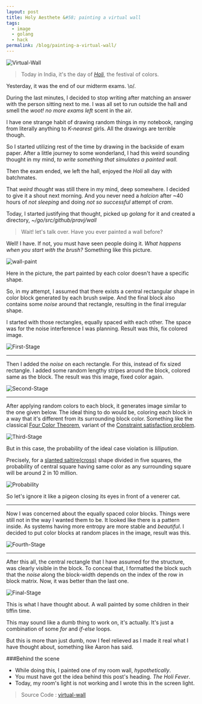```yaml
---
layout: post
title: Holy Aesthete &#58; painting a virtual wall
tags:
  - image
  - golang
  - hack
permalink: /blog/painting-a-virtual-wall/
---
```


![Virtual-Wall]({{site.url}}/assets/painting-a-virtual-wall/wall.jpg "Virtual Wall")

> Today in India, it's the day of [*Holi*](http://en.wikipedia.org/wiki/Holi), the festival of colors.

Yesterday, it was the end of our midterm exams. \o/.

During the last minutes, I decided to stop writing after matching an answer with the person sitting next to me. I was all set to run outside the hall and smell the *woot! no more exams left* scent in the air.

I have one strange habit of drawing random things in my notebook, ranging from literally anything to *K-nearest* girls. All the drawings are terrible though.

So I started utilizing rest of the time by drawing in the backside of exam paper. After a little journey to some wonderland, I had this weird sounding thought in my mind, *to write something that simulates a painted wall.*

Then the exam ended, we left the hall, enjoyed the *Holi* all day with batchmates.

That *weird thought* was still there in my mind, deep somewhere. I decided to give it a shout next morning. And you never need a *halcion* after ~40 hours of *not sleeping* and doing *not so successful* attempt of *cram*.

Today, I started justifying that thought, picked up *golang* for it and created a directory, *~/go/src/github/pravj/wall*

> Wait! let's talk over. Have you ever painted a wall before?

Well! I have. If not, you must have seen people doing it. *What happens when you start with the brush?* Something like this picture.

![wall-paint]({{site.url}}/assets/painting-a-virtual-wall/wall-paint.jpg "Wall Paint")

Here in the picture, the part painted by each color doesn't have a specific shape.

So, in my attempt, I assumed that there exists a central rectangular shape in color block generated by each brush swipe. And the final block also contains some *noise* around that rectangle, resulting in the final irregular shape.

I started with those rectangles, equally spaced with each other. The space was for the noise interference I was planning. Result was this, fix colored image.

![First-Stage]({{site.url}}/assets/painting-a-virtual-wall/first-stage.jpg "First Stage")

---

Then I added the *noise* on each rectangle. For this, instead of fix sized rectangle. I added some random lengthy stripes around the block, colored same as the block. The result was this image, fixed color again.

![Second-Stage]({{site.url}}/assets/painting-a-virtual-wall/second-stage.jpg "Second Stage")

---

After applying random colors to each block, it generates image similar to the one given below. The ideal thing to do would be, coloring each block in a way that it's different from its surrounding block color. Something like the classical [Four Color Theorem](http://en.wikipedia.org/wiki/Four_color_theorem), variant of the [Constraint satisfaction problem](http://en.wikipedia.org/wiki/Constraint_satisfaction_problem).

![Third-Stage]({{site.url}}/assets/painting-a-virtual-wall/third-stage.jpg "Third Stage")

But in this case, the probability of the ideal case violation is *lilliputian*.

Precisely, for a [slanted saltire(cross)](http://en.wikipedia.org/wiki/Cross) shape divided in five squares, the probability of central square having same color as any surrounding square will be around 2 in 10 million.

![Probability]({{site.url}}/assets/painting-a-virtual-wall/probability.png)

So let's ignore it like a pigeon closing its eyes in front of a venerer cat.

---

Now I was concerned about the equally spaced color blocks. Things were still not in the way I wanted them to be. It looked like there is a pattern inside. As systems having more entropy are more stable and *beautiful*. I decided to put color blocks at random places in the image, result was this.

![Fourth-Stage]({{site.url}}/assets/painting-a-virtual-wall/fourth-stage.jpg "Fourth Stage")

---

After this all, the central rectangle that I have assumed for the structure, was clearly visible in the block. To conceal that, I formatted the block such that the *noise* along the block-width depends on the index of the row in block matrix. Now, it was better than the last one.

![Final-Stage]({{site.url}}/assets/painting-a-virtual-wall/final-stage.jpg "Final Stage")

This is what I have thought about. A wall painted by some children in their tiffin time.

This may sound like a dumb thing to work on, it's actually. It's just a combination of some *for* and *if-else* loops.

But this is more than just dumb, now I feel relieved as I made it real what I have thought about, something like Aaron has said.

###Behind the scene

* While doing this, I painted one of my room wall, *hypothetically*.
* You must have got the idea behind this post's heading. *The Holi Fever*.
* Today, my room's light is not working and I wrote this in the screen light.

> Source Code : [virtual-wall](https://github.com/pravj/virtual-wall)
